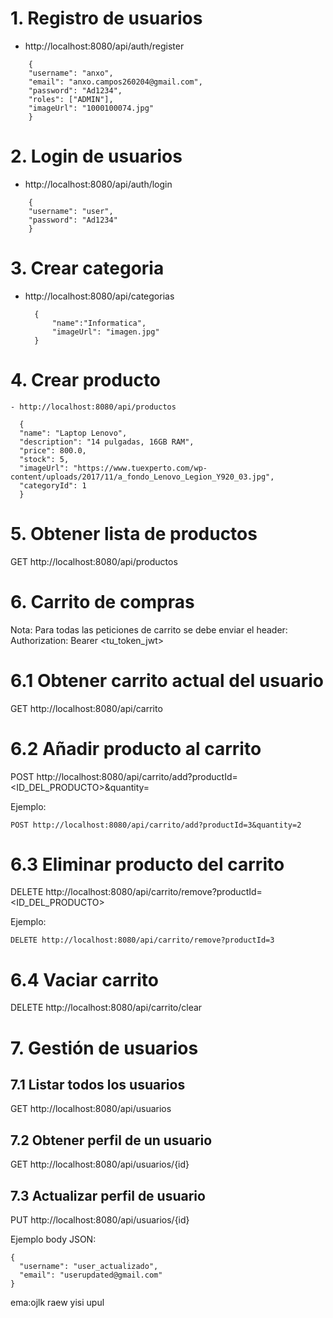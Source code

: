 # 1. Registro de usuarios
- http://localhost:8080/api/auth/register

```
    {
    "username": "anxo",
    "email": "anxo.campos260204@gmail.com",
    "password": "Ad1234",
    "roles": ["ADMIN"],
    "imageUrl": "1000100074.jpg"
    }
```

# 2. Login de usuarios
- http://localhost:8080/api/auth/login

```
    {
    "username": "user",
    "password": "Ad1234"
    }
```

# 3. Crear categoria
- http://localhost:8080/api/categorias
  
  ```
    {
        "name":"Informatica",
        "imageUrl": "imagen.jpg"
    }
  ```

# 4. Crear producto
```
- http://localhost:8080/api/productos
  
  {
  "name": "Laptop Lenovo",
  "description": "14 pulgadas, 16GB RAM",
  "price": 800.0,
  "stock": 5,
  "imageUrl": "https://www.tuexperto.com/wp-content/uploads/2017/11/a_fondo_Lenovo_Legion_Y920_03.jpg",
  "categoryId": 1
  }
```

# 5. Obtener lista de productos

GET http://localhost:8080/api/productos

# 6. Carrito de compras

Nota: Para todas las peticiones de carrito se debe enviar el header:
Authorization: Bearer <tu_token_jwt>

# 6.1 Obtener carrito actual del usuario
GET http://localhost:8080/api/carrito

# 6.2 Añadir producto al carrito
POST http://localhost:8080/api/carrito/add?productId=<ID_DEL_PRODUCTO>&quantity=<CANTIDAD>

Ejemplo:

```
POST http://localhost:8080/api/carrito/add?productId=3&quantity=2
```

# 6.3 Eliminar producto del carrito
DELETE http://localhost:8080/api/carrito/remove?productId=<ID_DEL_PRODUCTO>

Ejemplo:

```
DELETE http://localhost:8080/api/carrito/remove?productId=3
```

# 6.4 Vaciar carrito
DELETE http://localhost:8080/api/carrito/clear

# 7. Gestión de usuarios

## 7.1 Listar todos los usuarios
GET http://localhost:8080/api/usuarios

## 7.2 Obtener perfil de un usuario
GET http://localhost:8080/api/usuarios/{id}


## 7.3 Actualizar perfil de usuario
PUT http://localhost:8080/api/usuarios/{id}

Ejemplo body JSON:

```
{
  "username": "user_actualizado",
  "email": "userupdated@gmail.com"
}
```

ema:ojlk raew yisi upul 

